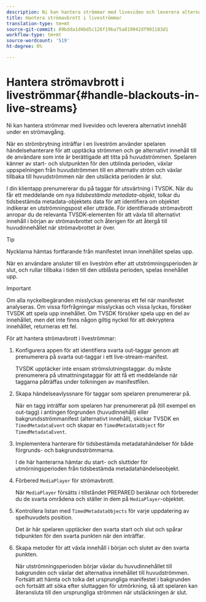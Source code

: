```yaml
---
description: Ni kan hantera strömmar med livevideo och leverera alternativt innehåll under en strömavgång.
title: Hantera strömavbrott i liveströmmar
translation-type: tm+mt
source-git-commit: 89bdda1d4bd5c126f19ba75a819942df901183d1
workflow-type: tm+mt
source-wordcount: '519'
ht-degree: 0%

---
```



# Hantera strömavbrott i liveströmmar{#handle-blackouts-in-live-streams}

Ni kan hantera strömmar med livevideo och leverera alternativt innehåll under en strömavgång.

När en strömbrytning inträffar i en liveström använder spelaren händelsehanterare för att upptäcka strömmen och ge alternativt innehåll till de användare som inte är berättigade att titta på huvudströmmen. Spelaren känner av start- och slutpunkten för den utblinda perioden, växlar uppspelningen från huvudströmmen till en alternativ ström och växlar tillbaka till huvudströmmen när den utsläckta perioden är slut.

I din klientapp prenumererar du på taggar för utsvärtning i TVSDK. När du får ett meddelande om nya *tidsbestämda metadata*-objekt, tolkar du tidsbestämda metadata-objektets data för att identifiera om objektet indikerar en utströmningspost eller utträde. För identifierade strömavbrott anropar du de relevanta TVSDK-elementen för att växla till alternativt innehåll i början av strömavbrottet och återigen för att återgå till huvudinnehållet när strömavbrottet är över.

>[!TIP]
>
>Nycklarna hämtas fortfarande från manifestet innan innehållet spelas upp.

När en användare ansluter till en liveström efter att utströmningsperioden är slut, och rullar tillbaka i tiden till den utblåsta perioden, spelas innehållet upp.

>[!IMPORTANT]
>
>Om alla nyckelbegäranden misslyckas genereras ett fel när manifestet analyseras. Om vissa förfrågningar misslyckas och vissa lyckas, försöker TVSDK att spela upp innehållet. Om TVSDK försöker spela upp en del av innehållet, men det inte finns någon giltig nyckel för att dekryptera innehållet, returneras ett fel.

För att hantera strömavbrott i liveströmmar:

1. Konfigurera appen för att identifiera svarta out-taggar genom att prenumerera på svarta out-taggar i ett live-stream-manifest.

   TVSDK upptäcker inte ensam strömslutningstaggar. du måste prenumerera på utmattningstaggar för att få ett meddelande när taggarna påträffas under tolkningen av manifestfilen.
1. Skapa händelseavlyssnare för taggar som spelaren prenumererar på.

   När en tagg inträffar som spelaren har prenumererat på (till exempel en out-tagg) i antingen förgrunden (huvudinnehåll) eller bakgrundsströmmanifest (alternativt innehåll), skickar TVSDK en `TimedMetadataEvent` och skapar en `TimedMetadataObject` för `TimedMetadataEvent`.
1. Implementera hanterare för tidsbestämda metadatahändelser för både förgrunds- och bakgrundsströmmarna.

   I de här hanterarna hämtar du start- och sluttider för utmörningsperioden från tidsbestämda metadatahändelseobjekt.
1. Förbered `MediaPlayer` för strömavbrott.

   När `MediaPlayer` försätts i tillståndet PREPARED beräknar och förbereder du de svarta områdena och ställer in dem på `MediaPlayer`-objektet.

1. Kontrollera listan med `TimedMetadataObjects` för varje uppdatering av spelhuvudets position.

   Det är här spelaren upptäcker den svarta start och slut och spårar tidpunkten för den svarta punkten när den inträffar.

1. Skapa metoder för att växla innehåll i början och slutet av den svarta punkten.

   När utströmningsperioden börjar växlar du huvudinnehållet till bakgrunden och växlar det alternativa innehållet till huvudströmmen. Fortsätt att hämta och tolka det ursprungliga manifestet i bakgrunden och fortsätt att söka efter sluttaggen för utmörkning, så att spelaren kan återansluta till den ursprungliga strömmen när utsläckningen är slut.


